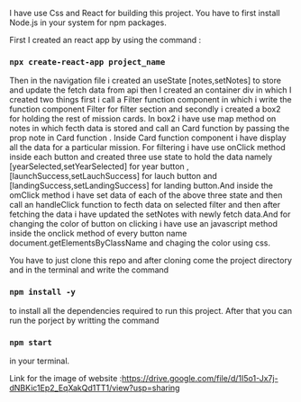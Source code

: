 I have use Css and React for building this project.
You have to first install Node.js in your system for npm packages.

First I created an react app by using the command :

### `npx create-react-app project_name`

Then in the navigation file i created an useState [notes,setNotes] to store and update the fetch data from api then  I created an container div in which I created two things first i call a Filter function component in which i write the function component Filter for filter section  and secondly i created a box2 for holding the rest of mission cards. In box2 i have use map method on notes in which fecth data is stored and call an Card function by passing the prop note in Card function . Inside Card function component i have display all the data for a particular mission. For filtering i have use onClick method inside each button and created three use state to hold the data namely [yearSelected,setYearSelected] for year button ,[launchSuccess,setLauchSuccess] for lauch button and 
[landingSuccess,setLandingSuccess] for landing button.And inside the omClick method i have set data of each of the above three state  and then call an handleClick function to fecth data on selected filter and then after fetching the data i have updated the setNotes with newly fetch data.And for changing the color of button on clicking i have use an javascript method inside the onclick method of every button name document.getElementsByClassName and chaging the color using css.

You have to just clone this repo and after cloning come the project directory and  in the terminal and write the command 

 ### `npm install -y`
 to install all the dependencies required to run this project.
 After that you can run the porject by writting the command
### `npm start`
in your terminal.

Link for the image of website :https://drive.google.com/file/d/1I5o1-Jx7j-dNBKic1Ep2_EqXakQd1TT1/view?usp=sharing

